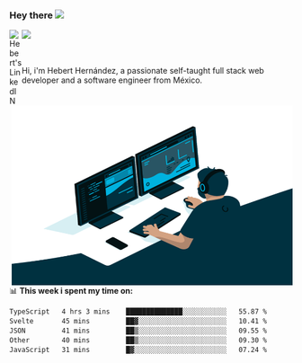 ### Hey there <img src="https://media.giphy.com/media/hvRJCLFzcasrR4ia7z/giphy.gif" width="25px">
<a href="https://www.linkedin.com/in/evertcode/" target="_blank">
  <img align="left" alt="Hebert's LinkedIN" width="22px" src="https://raw.githubusercontent.com/peterthehan/peterthehan/master/assets/linkedin.svg" />
</a>

![](https://visitor-badge.glitch.me/badge?page_id=evertcode.evertcode)

<br />

Hi, i'm Hebert Hernández, a passionate self-taught full stack web developer and a software engineer from México.

<img align="right" alt="GIF" src="https://github.com/evertcode/evertcode/blob/master/code.gif?raw=true" width="500" height="320" />

📊 **This week i spent my time on:**

<!--START_SECTION:waka-->

```txt
TypeScript   4 hrs 3 mins    ██████████████░░░░░░░░░░░   55.87 %
Svelte       45 mins         ██▓░░░░░░░░░░░░░░░░░░░░░░   10.41 %
JSON         41 mins         ██▒░░░░░░░░░░░░░░░░░░░░░░   09.55 %
Other        40 mins         ██▒░░░░░░░░░░░░░░░░░░░░░░   09.30 %
JavaScript   31 mins         █▓░░░░░░░░░░░░░░░░░░░░░░░   07.24 %
```

<!--END_SECTION:waka-->
